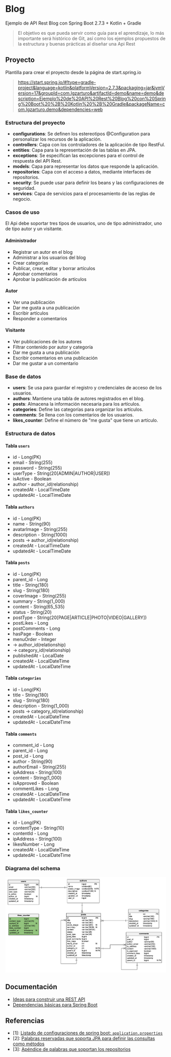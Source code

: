 # Blog

Ejemplo de API Rest Blog con Spring Boot 2.7.3 + Kotlin + Gradle

> El objetivo es que pueda servir como guía para el aprendizaje, lo más importante será histórico de Git, así como los ejemplos propuestos de la estructura y buenas prácticas al diseñar una Api Rest

## Proyecto 

Plantilla para crear el proyecto desde la página de start.spring.io

> https://start.spring.io/#!type=gradle-project&language=kotlin&platformVersion=2.7.3&packaging=jar&jvmVersion=17&groupId=com.lgzarturo&artifactId=demo&name=demo&description=Ejemplo%20de%20API%20Rest%20Blog%20con%20Spring%20Boot%20%2B%20Kotlin%20%2B%20Gradle&packageName=com.lgzarturo.demo&dependencies=web

### Estructura del proyecto

- **configurations**: Se definen los estereotipos @Configuration para personalizar los recursos de la aplicación. 
- **controllers**: Capa con los controladores de la aplicación de tipo RestFul.
- **entities**: Capa para la representación de las tablas en JPA.
- **exceptions**: Se especifican las excepciones para el control de respuesta del API Rest.
- **models**: Capa para representar los datos que responde la aplicación.
- **repositories**: Capa con el acceso a datos, mediante interfaces de repositorios.
- **security**: Se puede usar para definir los beans y las configuraciones de seguridad.
- **services**: Capa de servicios para el procesamiento de las reglas de negocio.

### Casos de uso

El Api debe soportar tres tipos de usuarios, uno de tipo administrador, uno de tipo autor y un visitante.

#### Administrador

- Registrar un autor en el blog
- Administrar a los usuarios del blog
- Crear categorías
- Publicar, crear, editar y borrar artículos
- Aprobar comentarios
- Aprobar la publicación de artículos

#### Autor

- Ver una publicación
- Dar me gusta a una publicación
- Escribir artículos
- Responder a comentarios

#### Visitante

- Ver publicaciones de los autores
- Filtrar contenido por autor y categoría
- Dar me gusta a una publicación
- Escribir comentarios en una publicación
- Dar me gustar a un comentario

### Base de datos

- **users**: Se usa para guardar el registro y credenciales de acceso de los usuarios.
- **authors**: Mantiene una tabla de autores registrados en el blog.
- **posts**: Almacena la información necesaria para los artículos.
- **categories**: Define las categorías para organizar los artículos.
- **comments**: Se llena con los comentarios de los usuarios.
- **likes_counter**: Define el número de "me gusta" que tiene un artículo.

### Estructura de datos

#### Tabla `users`

- id - Long(PK)
- email - String(255)
- password - String(255)
- userType - String(20[ADMIN|AUTHOR|USER])
- isActive - Boolean
- author - author_id(relationship)
- createdAt - LocalTimeDate
- updatedAt - LocalTimeDate

#### Tabla `authors`

- id - Long(PK)
- name - String(90)
- avatarImage - String(255)
- description - String(1000)
- posts -> author_id(relationship)
- createdAt - LocalTimeDate
- updatedAt - LocalTimeDate

#### Tabla `posts`

- id - Long(PK)
- parent_id - Long 
- title - String(180)
- slug - String(180)
- coverImage - String(255)
- summary - String(1_000)
- content - String(65_535)
- status - String(20)
- postType - String(20[PAGE|ARTICLE|PHOTO|VIDEO|GALLERY])
- postLikes - Long
- postComments - Long
- hasPage - Boolean
- menuOrder - Integer
- -> author_id(relationship)
- -> category_id(relationship)
- publishedAt - LocalDate
- createdAt - LocalDateTime
- updatedAt - LocalDateTime

#### Tabla `categories`

- id - Long(PK)
- title - String(180)
- slug - String(180)
- description - String(1_000)
- posts -> category_id(relationship)
- createdAt - LocalDateTime
- updatedAt - LocalDateTime

#### Tabla `comments`

- comment_id - Long
- parent_id - Long
- post_id - Long
- author - String(90)
- authorEmail - String(255)
- ipAddress - String(100)
- content - String(1_000)
- isApproved - Boolean
- commentLikes - Long
- createdAt - LocalDateTime
- updatedAt - LocalDateTime

#### Tabla `likes_counter`

- id - Long(PK)
- contentType - String(10)
- contentId - Long
- ipAddress - String(100)
- likesNumber - Long
- createdAt - LocalDateTime
- updatedAt - LocalDateTime

### Diagrama del schema

![Blog DB Schema](docs/assets/database_schema_diagram_er.jpg)

## Documentación

- [Ideas para construir una REST API](docs/api-rest.md)
- [Dependencias básicas para Spring Boot](docs/spring-boot-dependencies.md)

## Referencias

- [1]: [Listado de configuraciones de spring boot: `application.properties`](https://docs.spring.io/spring-boot/docs/current/reference/html/application-properties.html)
- [2]: [Palabras reservadas que soporta JPA para definir las consultas como métodos](https://docs.spring.io/spring-data/jpa/docs/current/reference/html/#jpa.query-methods.query-creation)
- [3]: [Apéndice de palabras que soportan los repositorios](https://docs.spring.io/spring-data/jpa/docs/current/reference/html/#repository-query-keywords)